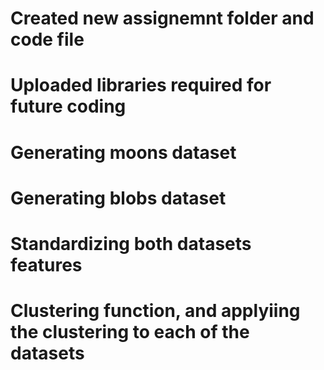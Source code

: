 # Created new assignemnt folder and code file
# Uploaded libraries required for future coding
# Generating moons dataset
# Generating blobs dataset
# Standardizing both datasets features 
# Clustering function, and applyiing the clustering to each of the datasets
